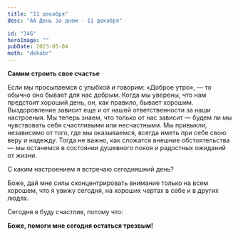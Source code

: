 ```yaml
---
title: "11 декабря"
desc: "АА День за днем - 11 декабря"

id: "346"
heroImage: ""
pubDate: 2023-05-04
moth: "dekabr"
---
```


**Самим строить свое счастье**

Если мы просыпаемся с улыбкой и говорим: «Доброе утро», — то обычно оно бывает
для нас добрым. Когда мы уверены, что нам предстоит хороший день, он, как
правило, бывает хорошим. Выздоровление зависит еще и от нашей ответственности
за наши настроения. Мы теперь знаем, что только от нас зависит — будем ли мы
чувствовать себя счастливыми или несчастными. Мы привыкли, независимо от того,
где мы оказываемся, всегда иметь при себе свою веру и надежду. Тогда не важно,
как сложатся внешние обстоятельства — мы останемся в состоянии душевного покоя
и радостных ожиданий от жизни.

С каким настроением я встречаю сегодняшний день?

Боже, дай мне силы сконцентрировать внимание только на всем хорошем, что я
увижу сегодня, на хороших чертах в себе и в других людях.

Сегодня я буду счастлив, потому что:

**Боже, помоги мне сегодня остаться трезвым!**
